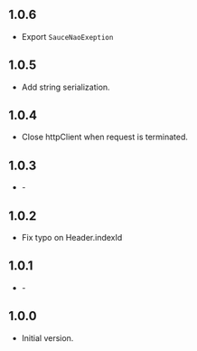 ## 1.0.6
- Export `SauceNaoExeption`

## 1.0.5
- Add string serialization.

## 1.0.4
- Close httpClient when request is terminated.

## 1.0.3
- \-

## 1.0.2
- Fix typo on Header.indexId

## 1.0.1
- \-

## 1.0.0

- Initial version.
